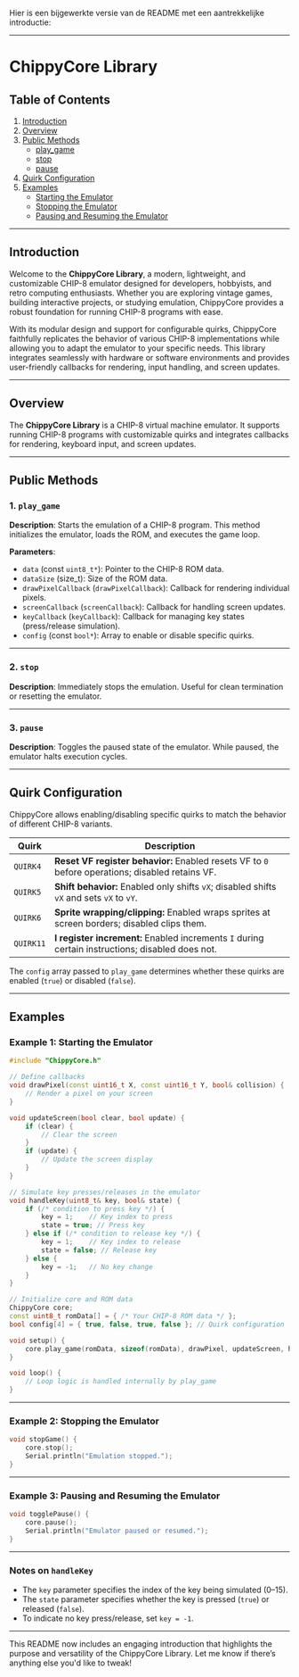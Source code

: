 Hier is een bijgewerkte versie van de README met een aantrekkelijke introductie:

---

# ChippyCore Library

## Table of Contents
1. [Introduction](#introduction)
2. [Overview](#overview)
3. [Public Methods](#public-methods)
   - [play_game](#play_game)
   - [stop](#stop)
   - [pause](#pause)
4. [Quirk Configuration](#quirk-configuration)
5. [Examples](#examples)
   - [Starting the Emulator](#example-1-starting-the-emulator)
   - [Stopping the Emulator](#example-2-stopping-the-emulator)
   - [Pausing and Resuming the Emulator](#example-3-pausing-and-resuming-the-emulator)

---

## Introduction
Welcome to the **ChippyCore Library**, a modern, lightweight, and customizable CHIP-8 emulator designed for developers, hobbyists, and retro computing enthusiasts. Whether you are exploring vintage games, building interactive projects, or studying emulation, ChippyCore provides a robust foundation for running CHIP-8 programs with ease.

With its modular design and support for configurable quirks, ChippyCore faithfully replicates the behavior of various CHIP-8 implementations while allowing you to adapt the emulator to your specific needs. This library integrates seamlessly with hardware or software environments and provides user-friendly callbacks for rendering, input handling, and screen updates.

---

## Overview
The **ChippyCore Library** is a CHIP-8 virtual machine emulator. It supports running CHIP-8 programs with customizable quirks and integrates callbacks for rendering, keyboard input, and screen updates.

---

## Public Methods

### 1. `play_game`
**Description**: Starts the emulation of a CHIP-8 program. This method initializes the emulator, loads the ROM, and executes the game loop.

**Parameters**:
- `data` (const `uint8_t*`): Pointer to the CHIP-8 ROM data.
- `dataSize` (size_t): Size of the ROM data.
- `drawPixelCallback` (`drawPixelCallback`): Callback for rendering individual pixels.
- `screenCallback` (`screenCallback`): Callback for handling screen updates.
- `keyCallback` (`keyCallback`): Callback for managing key states (press/release simulation).
- `config` (const `bool*`): Array to enable or disable specific quirks.

---

### 2. `stop`
**Description**: Immediately stops the emulation. Useful for clean termination or resetting the emulator.

---

### 3. `pause`
**Description**: Toggles the paused state of the emulator. While paused, the emulator halts execution cycles.

---

## Quirk Configuration
ChippyCore allows enabling/disabling specific quirks to match the behavior of different CHIP-8 variants.

| Quirk   | Description                                                                                       |
|---------|---------------------------------------------------------------------------------------------------|
| `QUIRK4` | **Reset VF register behavior:** Enabled resets VF to `0` before operations; disabled retains VF. |
| `QUIRK5` | **Shift behavior:** Enabled only shifts `vX`; disabled shifts `vX` and sets `vX` to `vY`.        |
| `QUIRK6` | **Sprite wrapping/clipping:** Enabled wraps sprites at screen borders; disabled clips them.      |
| `QUIRK11`| **I register increment:** Enabled increments `I` during certain instructions; disabled does not. |

The `config` array passed to `play_game` determines whether these quirks are enabled (`true`) or disabled (`false`).

---

## Examples

### Example 1: Starting the Emulator
```cpp
#include "ChippyCore.h"

// Define callbacks
void drawPixel(const uint16_t X, const uint16_t Y, bool& collision) {
    // Render a pixel on your screen
}

void updateScreen(bool clear, bool update) {
    if (clear) {
        // Clear the screen
    }
    if (update) {
        // Update the screen display
    }
}

// Simulate key presses/releases in the emulator
void handleKey(uint8_t& key, bool& state) {
    if (/* condition to press key */) {
        key = 1;    // Key index to press
        state = true; // Press key
    } else if (/* condition to release key */) {
        key = 1;    // Key index to release
        state = false; // Release key
    } else {
        key = -1;   // No key change
    }
}

// Initialize core and ROM data
ChippyCore core;
const uint8_t romData[] = { /* Your CHIP-8 ROM data */ };
bool config[4] = { true, false, true, false }; // Quirk configuration

void setup() {
    core.play_game(romData, sizeof(romData), drawPixel, updateScreen, handleKey, config);
}

void loop() {
    // Loop logic is handled internally by play_game
}
```

---

### Example 2: Stopping the Emulator
```cpp
void stopGame() {
    core.stop();
    Serial.println("Emulation stopped.");
}
```

---

### Example 3: Pausing and Resuming the Emulator
```cpp
void togglePause() {
    core.pause();
    Serial.println("Emulator paused or resumed.");
}
```

---

### Notes on `handleKey`
- The `key` parameter specifies the index of the key being simulated (0–15).
- The `state` parameter specifies whether the key is pressed (`true`) or released (`false`).
- To indicate no key press/release, set `key = -1`.

---

This README now includes an engaging introduction that highlights the purpose and versatility of the ChippyCore Library. Let me know if there’s anything else you'd like to tweak!
